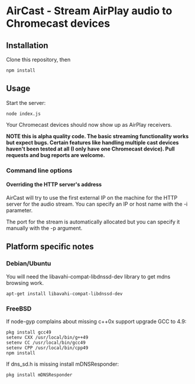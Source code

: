 # AirCast - Stream AirPlay audio to Chromecast devices


## Installation
Clone this repository, then
  
    npm install


## Usage

Start the server:

    node index.js
    
Your Chromecast devices should now show up as AirPlay receivers.

**NOTE this is alpha quality code. The basic streaming functionality works but
expect bugs. Certain features like handling multiple cast devices haven't 
been tested at all (I only have one Chromecast device). Pull requests and bug
reports are welcome.**

### Command line options

#### Overriding the HTTP server's address
AirCast will try to use the first external IP on the machine for the HTTP 
server for the audio stream. You can specify an IP or host name with the -i 
parameter.

The port for the stream is automatically allocated but you can specify it
manually with the -p argument.


## Platform specific notes

### Debian/Ubuntu

You will need the libavahi-compat-libdnssd-dev library to get mdns browsing
work.

    apt-get install libavahi-compat-libdnssd-dev

### FreeBSD

If node-gyp complains about missing c++0x support upgrade GCC to 4.9:

    pkg install gcc49
    setenv CXX /usr/local/bin/g++49  
    setenv CC /usr/local/bin/gcc49  
    setenv CPP /usr/local/bin/cpp49
    npm install


If dns_sd.h is missing install mDNSResponder: 

    pkg install mDNSResponder
    